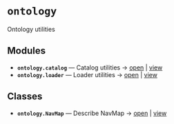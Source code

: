 # `ontology`

Ontology utilities

<!-- START doctoc generated TOC please keep comment here to allow auto update -->
<!-- END doctoc generated TOC please keep comment here to allow auto update -->

## Modules

- **`ontology.catalog`** — Catalog utilities → [open](vscode://file//home/paul/kgfoundry/src/ontology/catalog.py:1:1) | [view](https://github.com/github.com/paul-heyse/blob/e7c4e78c19ae05abca7f9008be5089b9da0724b1/src/ontology/catalog.py#L1)
- **`ontology.loader`** — Loader utilities → [open](vscode://file//home/paul/kgfoundry/src/ontology/loader.py:1:1) | [view](https://github.com/github.com/paul-heyse/blob/e7c4e78c19ae05abca7f9008be5089b9da0724b1/src/ontology/loader.py#L1)

## Classes

- **`ontology.NavMap`** — Describe NavMap → [open](vscode://file//home/paul/kgfoundry/src/kgfoundry_common/navmap_types.py:32:1) | [view](https://github.com/github.com/paul-heyse/blob/e7c4e78c19ae05abca7f9008be5089b9da0724b1/src/kgfoundry_common/navmap_types.py#L32-L45)
<!-- agent:readme v1 sha:e7c4e78c19ae05abca7f9008be5089b9da0724b1 content:2b82cbf0da8a -->
